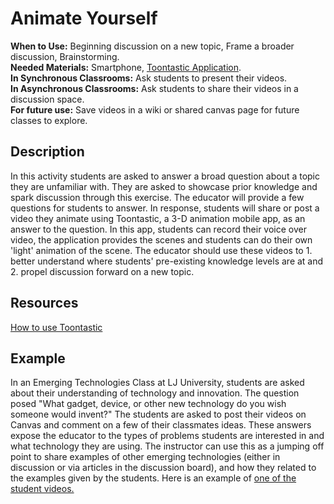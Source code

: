 # Animate Yourself

**When to Use:** Beginning discussion on a new topic, Frame a broader discussion, Brainstorming.  
**Needed Materials:** Smartphone, [Toontastic Application](https://toontastic.withgoogle.com/).   
**In Synchronous Classrooms:** Ask students to present their videos.   
**In Asynchronous Classrooms:** Ask students to share their videos in a discussion space.   
**For future use:** Save videos in a wiki or shared canvas page for future classes to explore.   

## Description 
In this activity students are asked to answer a broad question about a topic they are unfamiliar with. They are asked to showcase prior knowledge and spark discussion through this exercise. The educator will provide a few questions for students to answer. In response, students will share or post a video they animate using Toontastic, a 3-D animation mobile app, as an answer to the question. In this app, students can record their voice over video, the application provides the scenes and students can do their own 'light' animation of the scene. The educator should use these videos to 1. better understand where students' pre-existing knowledge levels are at and 2. propel discussion forward on a new topic.

## Resources 

[How to use Toontastic](https://www.youtube.com/watch?v=08YQlx-ZWKQ)

## Example 

In an Emerging Technologies Class at LJ University, students are asked about their understanding of technology and innovation. The question posed "What gadget, device, or other new technology do you wish someone would invent?" The students are asked to post their videos on Canvas and comment on a few of their classmates ideas. These answers expose the educator to the types of problems students are interested in and what technology they are using. The instructor can use this as a jumping off point to share examples of other emerging technologies (either in discussion or via articles in the discussion board), and how they related to the examples given by the students. Here is an example of [one of the student videos.](https://drive.google.com/file/d/18z_fQqy4NoTqL-1Ha0uKJa8KU-HzmFBt/view?usp=sharing) 
